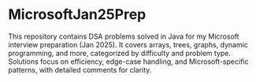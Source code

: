 # MicrosoftJan25Prep
This repository contains DSA problems solved in Java for my Microsoft interview preparation (Jan 2025). It covers arrays, trees, graphs, dynamic programming, and more, categorized by difficulty and problem type. Solutions focus on efficiency, edge-case handling, and Microsoft-specific patterns, with detailed comments for clarity.
